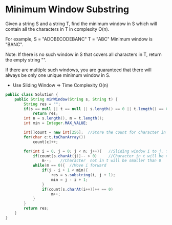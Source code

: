 # Minimum Window Substring

Given a string S and a string T, find the minimum window in S which will contain all the characters in T in complexity O(n).

For example,
S = "ADOBECODEBANC"
T = "ABC"
Minimum window is "BANC".

Note:
If there is no such window in S that covers all characters in T, return the empty string "".

If there are multiple such windows, you are guaranteed that there will always be only one unique minimum window in S.

* Use Sliding Window => Time Complexity O(n)
```java
public class Solution {
    public String minWindow(String s, String t) {
        String res = "";
        if(s == null || t == null || s.length() == 0 || t.length() == 0)
            return res;
        int n = s.length(), m = t.length();
        int min = Integer.MAX_VALUE;

        int[]count = new int[256];  //Store the count for character in t
        for(char c:t.toCharArray())
            count[c]++;

        for(int i = 0, j = 0; j < n; j++){   //Sliding window i to j, forward j each time
            if(count[s.charAt(j)]-- > 0)     //Character in t will be > 0, not in t will be = 0
                m--;    //Character  not in t will be smaller than 0
            while(m == 0){  //Move i forward
                if(j - i + 1 < min){
                    res = s.substring(i, j + 1);
                    min = j - i + 1;
                }
                if(count[s.charAt(i++)]++ == 0)
                    m++;
            }
        }
        return res;
    }
}
```
            
